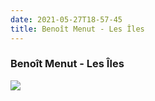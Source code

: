 ```yaml
---
date: 2021-05-27T18-57-45
title: Benoît Menut - Les Îles
---
```

### Benoît Menut - Les Îles
[1]: https://listen.tidal.com/album/136233155

[![](https://resources.tidal.com/images/33437b2f/aea2/4355/b777/89a896750398/1280x1280.jpg)][1]